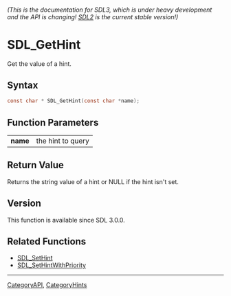 ###### (This is the documentation for SDL3, which is under heavy development and the API is changing! [SDL2](https://wiki.libsdl.org/SDL2/) is the current stable version!)
# SDL_GetHint

Get the value of a hint.

## Syntax

```c
const char * SDL_GetHint(const char *name);

```

## Function Parameters

|              |                   |
| ------------ | ----------------- |
| **name**     | the hint to query |

## Return Value

Returns the string value of a hint or NULL if the hint isn't set.

## Version

This function is available since SDL 3.0.0.

## Related Functions

* [SDL_SetHint](SDL_SetHint)
* [SDL_SetHintWithPriority](SDL_SetHintWithPriority)

----
[CategoryAPI](CategoryAPI), [CategoryHints](CategoryHints)


